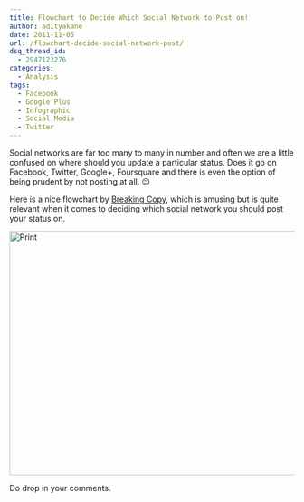 ```yaml
---
title: Flowchart to Decide Which Social Network to Post on!
author: adityakane
date: 2011-11-05
url: /flowchart-decide-social-network-post/
dsq_thread_id:
  - 2947123276
categories:
  - Analysis
tags:
  - Facebook
  - Google Plus
  - Infographic
  - Social Media
  - Twitter
---
```

Social networks are far too many to many in number and often we are a little confused on where should you update a particular status. Does it go on Facebook, Twitter, Google+, Foursquare and there is even the option of being prudent by not posting at all. 😉

Here is a nice flowchart by <a href="http://www.breakingcopy.com/social-media-flowchart-status" onclick="_gaq.push(['_trackEvent', 'outbound-article', 'http://www.breakingcopy.com/social-media-flowchart-status', 'Breaking Copy']);" >Breaking Copy</a>, which is amusing but is quite relevant when it comes to deciding which social network you should post your status on.

[<img class="wp-image-50785" style="padding-left: 0px;padding-right: 0px;padding-top: 0px;border: 0px" src="http://cdn.devilsworkshop.org/files/2011/11/social_media_status_infographic-01_thumb.jpg" alt="Print" width="570" height="432" border="0" />][1]

Do drop in your comments.

 [1]: http://cdn.devilsworkshop.org/files/2011/11/social_media_status_infographic-01.jpg
